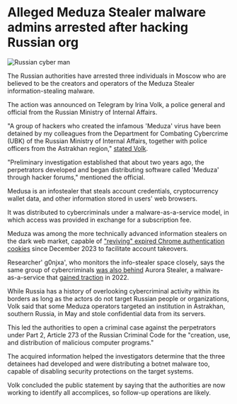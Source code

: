 # Alleged Meduza Stealer malware admins arrested after hacking Russian org

![Russian cyber man](https://www.bleepstatic.com/content/hl-images/2024/03/22/russian.jpg)

The Russian authorities have arrested three individuals in Moscow who are believed to be the creators and operators of the Meduza Stealer information-stealing malware.

The action was announced on Telegram by Irina Volk, a police general and official from the Russian Ministry of Internal Affairs.

"A group of hackers who created the infamous 'Meduza' virus have been detained by my colleagues from the Department for Combating Cybercrime (UBK) of the Russian Ministry of Internal Affairs, together with police officers from the Astrakhan region," [stated Volk](https://t.me/IrinaVolk%5FMVD/5661).

"Preliminary investigation established that about two years ago, the perpetrators developed and began distributing software called 'Meduza' through hacker forums," mentioned the official.

Medusa is an infostealer that steals account credentials, cryptocurrency wallet data, and other information stored in users' web browsers.

It was distributed to cybercriminals under a malware-as-a-service model, in which access was provided in exchange for a subscription fee.

Meduza was among the more technically advanced information stealers on the dark web market, capable of ["reviving" expired Chrome authentication cookies](https://www.bleepingcomputer.com/news/security/malware-abuses-google-oauth-endpoint-to-revive-cookies-hijack-accounts/) since December 2023 to facilitate account takeovers.

Researcher' g0njxa', who monitors the info-stealer space closely, says the same group of cybercriminals [was also behind](https://x.com/g0njxa/status/1984036892245934578) Aurora Stealer, a malware-as-a-service that [gained traction](https://www.bleepingcomputer.com/news/security/aurora-infostealer-malware-increasingly-adopted-by-cybergangs/) in 2022.

While Russia has a history of overlooking cybercriminal activity within its borders as long as the actors do not target Russian people or organizations, Volk said that some Meduza operators targeted an institution in Astrakhan, southern Russia, in May and stole confidential data from its servers.

This led the authorities to open a criminal case against the perpetrators under Part 2, Article 273 of the Russian Criminal Code for the "creation, use, and distribution of malicious computer programs."

The acquired information helped the investigators determine that the three detainees had developed and were distributing a botnet malware too, capable of disabling security protections on the target systems.

Volk concluded the public statement by saying that the authorities are now working to identify all accomplices, so follow-up operations are likely.